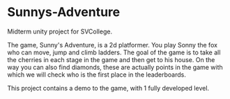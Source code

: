 # Sunnys-Adventure
Midterm unity project for SVCollege.

The game, Sunny's Adventure, is a 2d platformer. You play Sonny the fox who can move, jump and climb ladders. The goal of the game is to take all the cherries in each stage
in the game and then get to his house. On the way you can also find diamonds, these are actually points in the game
with which we will check who is the first place in the leaderboards.

This project contains a demo to the game, with 1 fully developed level.
